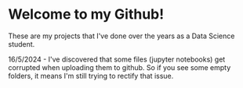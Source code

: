 # Welcome to my Github!
These are my projects that I've done over the years as a Data Science student.

16/5/2024 - I've discovered that some files (jupyter notebooks) get corrupted when uploading them to github. So if you see some empty folders, it means I'm still trying to rectify that issue.
